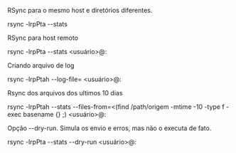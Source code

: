 RSync para o mesmo host e diretórios diferentes.

rsync -lrpPta --stats <path-origem> <path-destino>

RSync para host remoto

rsync -lrpPta --stats <path-origem> <usuário>@<host-destino>:<path-destino>

Criando arquivo de log

rsync -lrpPtah --log-file=<arquivo> <path-origem> <usuário>@<host-destino>:<path-destino>

Rsync dos arquivos dos ultimos 10 dias

rsync -lrpPtah --stats --files-from=<(find /path/origem -mtime -10 -type f -exec basename {} \;) <path-origem> <usuário>@<host-destino>:<path-destino>

Opção --dry-run. Simula os envio e erros, mas não o executa de fato.

rsync -lrpPta --stats --dry-run <path-origem> <usuário>@<host-destino>:<path-destino>